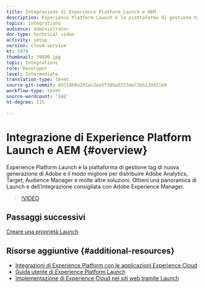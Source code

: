 ```yaml
---
title: Integrazione di Experience Platform Launch e AEM
description: Experience Platform Launch è la piattaforma di gestione tag di nuova generazione di Adobe e il modo migliore per distribuire Adobe Analytics, Target, Audience Manager e molte altre soluzioni. Ottieni una panoramica di Launch e dell’integrazione consigliata con Adobe Experience Manager.
topics: integrations
audience: administrator
doc-type: technical video
activity: setup
version: cloud-service
kt: 5979
thumbnail: 39090.jpg
topic: Integrations
role: Developer
level: Intermediate
translation-type: tm+mt
source-git-commit: d9714b9a291ec3ee5f3dba9723de72bb120d2149
workflow-type: tm+mt
source-wordcount: '142'
ht-degree: 11%

---
```



# Integrazione di Experience Platform Launch e AEM {#overview}

Experience Platform Launch è la piattaforma di gestione tag di nuova generazione di Adobe e il modo migliore per distribuire Adobe Analytics, Target, Audience Manager e molte altre soluzioni. Ottieni una panoramica di Launch e dell’integrazione consigliata con Adobe Experience Manager.

>[!VIDEO](https://video.tv.adobe.com/v/39090?quality=12&learn=on)

## Passaggi successivi

[Creare una proprietà Launch](create-launch-property.md)

## Risorse aggiuntive {#additional-resources}

* [Integrazioni di Experience Platform con le applicazioni Experience Cloud](https://docs.adobe.com/content/help/en/platform-learn/tutorials/intro-to-platform/integrations-with-experience-cloud-applications.html)
* [Guida utente di Experience Platform Launch](https://docs.adobe.com/content/help/en/launch/using/overview.html)
* [Implementazione di Experience Cloud nei siti web tramite Launch](https://docs.adobe.com/content/help/en/core-services-learn/implementing-in-websites-with-launch/index.html)
